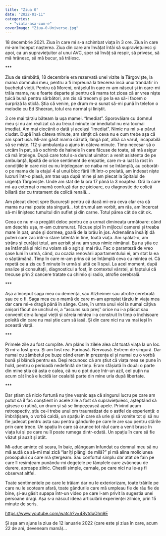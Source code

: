 ```yaml
---
title: "Ziua 0"
date: "2022-01-11"
categories: 
  - "viata-asa-cum-e"
coverImage: "Ziua-0-Universe.jpg"
---
```


18 decembrie 2021. Ziua în care mi s-a schimbat viața în 3 ore. Ziua în care mi-am început nașterea. Ziua din care am învățat întâi să supraviețuiesc și apoi, ca un supraviețuitor al unui AVC, sper să învăț să respir, să privesc, să mă hrănesc, să mă bucur, să trăiesc.

\*\*\*

Ziua de sâmbătă, 18 decembrie era rezervată unei vizite la Târgoviște, la mama domnului meu, pentru a fi împreună la trecerea încă unui trandafir în buchetul vieții. Pentru că Moreni, orășelul în care m-am născut și în care-mi trăia mama, nu e foarte departe și pentru că mama tot zicea că ar vrea niște țuică bună pentru sărbători, am zis să trecem și pe la ea să-i facem o surpriză la sticlă. Știa că venim, pe drum m-a sunat să-mi pună în telefon o melodie cu Ed Sheeran, totul era normal și liniștit. 

3 ore mai târziu băteam la ușa mamei. “Imediat”. Sporovăiam cu domnul meu și nu am realizat că au trecut minute iar imediatul nu era tocmai imediat. Am mai ciocănit o dată și același “imediat”. Nimic nu mi s-a părut ciudat. După însă câteva minute, am simțit că ceva nu e cum trebe așa că am spart ușa. Mi-am găsit mama căzută, lângă pat, albă ca varul, incapabilă să se miște. 112 și ambulanța a ajuns în câteva minute. Timp necesar să o urcăm în pat, să o schimb de hainele în care făcuse de toate, să mă asigur că mă înțelege. După care totul s-a derulat uimitor: a venit asistenta de pe ambulanță, lipsită de orice sentiment de empatie, care m-a luat la rost în condițiile în care nici eu nu înțelegeam ce naiba mi se întâmplă, au coborât-o pe mama de la etajul 4 al unui bloc fără lift într-o prelată, am îndesat niște lucruri într-o plasă, am tras ușa după mine și am plecat la Spitalul de urgență Târgoviște. Unde am stat de la ora 17 până la 3 noaptea. Oră la care mi-au externat o mamă confuză dar pe picioare, cu diagnostic de colică biliară dar cu tratament de colică renală…

Am plecat direct spre București pentru că dacă mi-era ceva clar era că mama nu mai poate sta singură... tot drumul am vorbit, am râs, am încercat să-mi liniștesc tumultul din suflet și din carne. Totul părea cât de cât ok.

Ceea ce nu m-a pregătit deloc pentru ce a urmat dimineața următoare: când am deschis ușa, m-am cutremurat. Făcuse pipi în mijlocul camerei și treaba mare în pat, unde și dormea, goală de la brâu în jos. Adrenalina însă îți dă puteri care zac într-o stare latentă în tine, toată viața. Am spălat-o, am strâns și curățat totul, am aerisit și nu am spus nimic nimănui. Ea nu știa ce se întâmplă și nici nu voiam să o agit și mai rău. Fac o paranteză de vreo șase luni în urmă, când, cu ocazia renovării apartamentului ei, am stat la ea o săptămână. Timp în care m-am prins că se întâmplă ceva cu mintea ei. Că repetă ce a zis cu 5 minute în urmă și uită ce îi spui. La acel moment, după analize și consultații, diagnosticul a fost, în contextul vârstei, al faptului că trecuse prin 2 cancere tratate cu chimio și radio, atrofie cerebrală. 

\*\*\*

Așa a început saga mea cu demența, sau Alzheimer sau atrofie cerebrală sau ce o fi. Saga mea cu o mamă de care m-am apropiat târziu în viața mea dar care mi-e dragă până în sânge. Care, în urma unui viol la numai câțiva anișori făcut de unchiul ei, a “ascuns sub preș” orice nu i-a plăcut sau convenit de-a lungul vieții și căreia mintea i-a construit în timp o închisoare poleită din care nu mai știe cum să iasă. Și din care nici nu va mai ieși în această viață.

\*\*\*

Primele zile au fost cumplite. Am plâns în zilele alea cât toată viața la un loc. Și mi-a fost greu. Și am fost rea. Furioasă. Nervoasă. Extrem de singură. Dar numai cu zâmbetul pe buze când eram în prezența ei și numai cu o vorbă bună și blândă pentru ea. Deși recunosc că am știut că viața mea se pune în hold, pentru o perioadă nedefinită de timp. Eram sfâșiată în două: o parte din mine știa că asta e calea, că nu o pot duce într-un azil, cel puțin nu acum cât încă e lucidă iar cealaltă parte din mine urla după libertate. 

\*\*\*

Dar știam că nicio furtună nu ține veșnic așa că singurul lucru pe care am putut să îl fac conștient în acele zile a fost să supraviețuiesc, așteptând să găsesc o rutină, un drum și să se limpezească apele. Privind acum retrospectiv, știu ce-i trebe unui om traumatizat de o astfel de experiență: o îmbrățișare, o vorbă caldă, un spațiu în care să urle și să vomite tot și să nu fie judecat pentru asta sau pentru gândurile pe care le are sau pentru stările prin care trece. Un spațiu în care să arunce tot răul care a venit brusc în viața lui și pe care nu îl poate rumega dintr-odată. Un spațiu în care să fie văzut și auzit și atât. 

Mi-aduc aminte că seara, în baie, plângeam înfundat ca domnul meu să nu mă audă ca să-mi mai zică “iar îți plângi de milă?” și mă alina moliciunea prosopului cu care mă ștergeam. Sau confortul simplu dar atât de fain pe care îl resimțeam punându-mi degetele pe tâmplele care zvâcneau de durere, aproape zilnic. Chestii simple, carnale, pe care nici nu le-aș fi observat altfel.

Toate sentimentele pe care le trăiam dar nu le exteriorizam, toate trăirile pe care nu le scoteam afară, toate gândurile care mă umpleau fie de rău fie de bine, și-au găsit supapa într-un video pe care l-am privit la sugestia unei persoane dragi. Așa s-a născut ideea articulării experienței zilnice, prin 15 minute de scris.

https://www.youtube.com/watch?v=48vtduOhn9E

Și așa am ajuns la ziua de 12 ianuarie 2022 (care este și ziua în care, acum 22 de ani, deveneam mamă)...

